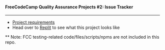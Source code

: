 #### FreeCodeCamp Quality Assurance Projects #2: Issue Tracker
---
- [Project requirements](https://www.freecodecamp.org/learn/quality-assurance/quality-assurance-projects/issue-tracker)
- Head over to [Replit](https://project-issue-tracker.songluck.repl.co) to see what this project looks like

** Note: FCC testing-related code/files/scripts/npms are not included in this repo.
